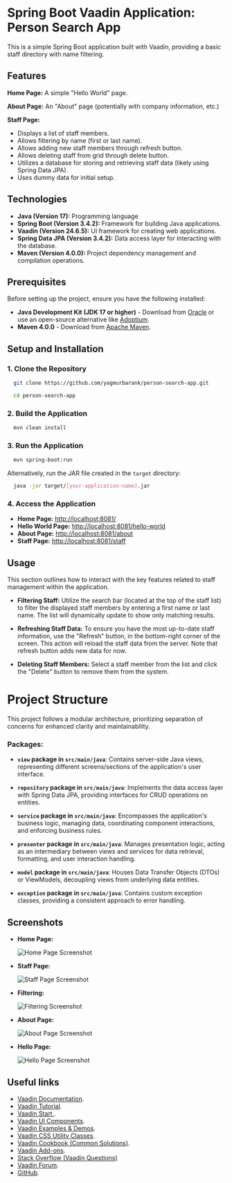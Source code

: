 # Spring Boot Vaadin Application: Person Search App

This is a simple Spring Boot application built with Vaadin, providing a basic staff directory with name filtering.

## Features

**Home Page:** A simple "Hello World" page.

**About Page:** An "About" page (potentially with company information, etc.)

**Staff Page:**

* Displays a list of staff members.
* Allows filtering by name (first or last name).
* Allows adding new staff members through refresh button.
* Allows deleting staff from grid through delete button.
* Utilizes a database for storing and retrieving staff data (likely using Spring Data JPA).
* Uses dummy data for initial setup.

## Technologies

* **Java (Version 17):** Programming language 
* **Spring Boot (Version 3.4.2):** Framework for building Java applications. 
* **Vaadin (Version 24.6.5):** UI framework for creating web applications. 
* **Spring Data JPA (Version 3.4.2):** Data access layer for interacting with the database.
* **Maven (Version 4.0.0):** Project dependency management and compilation operations.

## Prerequisites

Before setting up the project, ensure you have the following installed:

- **Java Development Kit (JDK 17 or higher)** - Download
  from [Oracle](https://www.oracle.com/java/technologies/javase-jdk17-downloads.html) or use an open-source alternative
  like [Adoptium](https://adoptium.net/).
- **Maven 4.0.0** - Download from [Apache Maven](https://maven.apache.org/download.cgi).

## Setup and Installation

### 1. Clone the Repository

```sh
  git clone https://github.com/yagmurbarank/person-search-app.git
```

```sh
  cd person-search-app
```

### 2. Build the Application

```sh
  mvn clean install
```

### 3. Run the Application

```sh
  mvn spring-boot:run
```

Alternatively, run the JAR file created in the `target` directory:

```sh
  java -jar target/[your-application-name].jar
```

### 4. Access the Application

- **Home Page:** [http://localhost:8081/](http://localhost:8081/)
- **Hello World Page:** [http://localhost:8081/hello-world](http://localhost:8081/hello-world)
- **About Page:** [http://localhost:8081/about](http://localhost:8081/about)
- **Staff Page:** [http://localhost:8081/staff](http://localhost:8081/staff)

## Usage
This section outlines how to interact with the key features related to staff management within the application.


- **Filtering Staff:** Utilize the search bar (located at the top of the staff list) to filter the displayed staff members by entering a first name or last name. The list will dynamically update to show only matching results.

- **Refreshing Staff Data:** To ensure you have the most up-to-date staff information, use the "Refresh" button, in the bottom-right corner of the screen. This action will reload the staff data from the server. Note that refresh button adds new data for now.

- **Deleting Staff Members:** Select a staff member from the list and click the "Delete" button to remove them from the system. 

# Project Structure

This project follows a modular architecture, prioritizing separation of concerns for enhanced clarity and maintainability.

### **Packages:** 
- **`view` package in `src/main/java`**: Contains server-side Java views, representing different screens/sections of the application's user interface.

- **`repository` package in `src/main/java`**: Implements the data access layer with Spring Data JPA, providing interfaces for CRUD operations on entities.

- **`service` package in `src/main/java`**: Encompasses the application's business logic, managing data, coordinating component interactions, and enforcing business rules.

- **`presenter` package in `src/main/java`**: Manages presentation logic, acting as an intermediary between views and services for data retrieval, formatting, and user interaction handling.

- **`model` package in `src/main/java`**: Houses Data Transfer Objects (DTOs) or ViewModels, decoupling views from underlying data entities.

- **`exception` package in `src/main/java`**: Contains custom exception classes, providing a consistent approach to error handling.


## Screenshots

* **Home Page:**

  ![Home Page Screenshot](https://github.com/yagmurbarank/person-search-app/blob/main/img/1.PNG)
* **Staff Page:**

  ![Staff Page Screenshot](https://github.com/yagmurbarank/person-search-app/blob/main/img/4.PNG)

* **Filtering:**

  ![Filtering Screenshot](https://github.com/yagmurbarank/person-search-app/blob/main/img/5.PNG)

* **About Page:**

  ![About Page Screenshot](https://github.com/yagmurbarank/person-search-app/blob/main/img/2.PNG)

* **Hello Page:**

  ![Hello Page Screenshot](https://github.com/yagmurbarank/person-search-app/blob/main/img/3.PNG)

## Useful links

- [Vaadin Documentation](https://vaadin.com/docs).
- [Vaadin Tutorial](https://vaadin.com/docs/latest/tutorial/overview).
- [Vaadin Start ](https://start.vaadin.com/).
- [Vaadin UI Components](https://vaadin.com/docs/latest/components).
- [Vaadin Examples & Demos](https://vaadin.com/examples-and-demos).
- [Vaadin CSS Utility Classes](https://vaadin.com/docs/styling/lumo/utility-classes).
- [Vaadin Cookbook (Common Solutions)](https://cookbook.vaadin.com/).
- [Vaadin Add-ons](https://vaadin.com/directory).
- [Stack Overflow (Vaadin Questions)](https://stackoverflow.com/questions/tagged/vaadin)
- [Vaadin Forum](https://vaadin.com/forum).
- [GitHub](https://github.com/vaadin).
